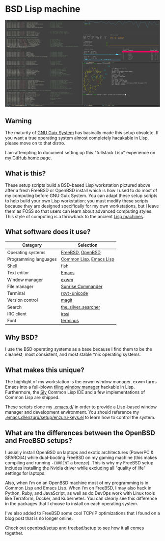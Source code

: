 # BSD Lisp machine

![exwm on OpenBSD](screenshot.png "How I do my computing")

## Warning

The maturity of [GNU Guix System](https://guix.gnu.org) has basically made this setup obsolete. If you want a true operating system almost completely hacakable in Lisp, please move on to that distro.

I am attempting to document setting up this "fullstack Lisp" experience on [my GitHub home page](https://www.github.com/enzuru).

## What is this?

These setup scripts build a BSD-based Lisp workstation pictured above after a fresh FreeBSD or OpenBSD install which is how I used to do most of my computing before GNU Guix System. You can adapt these setup scripts to help build your own Lisp workstation; you must modify these scripts because they are designed specifically for my own workstations, but I leave them as FOSS so that users can learn about advanced computing styles. This style of computing is a throwback to the ancient [Lisp machines](https://en.wikipedia.org/wiki/Lisp_machine).

## What software does it use?

| Category              | Selection                                                                                                         |
| ---                   | ---                                                                                                               |
| Operating systems     | [FreeBSD](https://freebsd.org), [OpenBSD](https://openbsd.org)                                                    |
| Programming languages | [Common Lisp](https://lisp-lang.org), [Emacs Lisp](https://www.gnu.org/software/emacs/manual/eintr.html)          |
| Shell                 | [fish](https://fishshell.com)                                                                                     |
| Text editor           | [Emacs](https://www.gnu.org/software/emacs/)                                                                      |
| Window manager        | [exwm](https://github.com/ch11ng/exwm)                                                                            |
| File manager          | [Sunrise Commander](https://medium.com/@enzuru/sunrise-commander-an-orthodox-file-manager-for-emacs-2f92fd08ac9e) |
| Terminal              | [rxvt-unicode](https://wiki.archlinux.org/index.php/Rxvt-unicode)                                                 |
| Version control       | [magit](https://magit.vc)                                                                                         |
| Search                | [the\_silver\_searcher](https://geoff.greer.fm/ag/)                                                               |
| IRC client            | [irssi](https://irssi.org)                                                                                        |
| Font                  | [terminus](http://terminus-font.sourceforge.net)                                                                  |

## Why BSD?

I use the BSD operating systems as a base because I find them to be the cleanest, most consistent, and most stable \*nix operating systems.

## What makes this unique?

The highlight of my workstation is the exwm window manager. exwm turns Emacs into a full-blown [tiling window manager](https://en.wikipedia.org/wiki/Tiling_window_manager) hackable in Lisp. Furthermore, the [Sly](https://github.com/joaotavora/sly) Common Lisp IDE and a few implementations of Common Lisp are shipped.

These scripts clone my [.emacs.d/](https://github.com/enzuru/.emacs.d) in order to provide a Lisp-based window manager and development environment. You should reference my [.emacs.d/enzuru/setup/enzuru-keys.el](https://github.com/enzuru/.emacs.d/blob/master/enzuru/setup/enzuru-keys.el) to learn how to control the system.

## What are the differences between the OpenBSD and FreeBSD setups?

I usually install OpenBSD on laptops and exotic architectures (PowerPC & SPARC64) while dual-booting FreeBSD on my gaming machine (this makes compiling and running `-CURRENT` a breeze). This is why my FreeBSD setup includes installing the Nvidia driver while excluding all "quality of life" settings for laptops.

Also, when I'm on an OpenBSD machine most of my programming is in Common Lisp and Emacs Lisp. When I'm on FreeBSD, I may also hack in Python, Ruby, and JavaScript, as well as do DevOps work with Linux tools like Terraform, Docker, and Kubernetes. You can clearly see this difference in the packages that I choose to install on each operating system.

I've also added to FreeBSD some cool TCP/IP optimizations that I found on a blog post that is no longer online.

Check out [openbsd/setup](openbsd/setup) and [freebsd/setup](freebsd/setup) to see how it all comes together.
